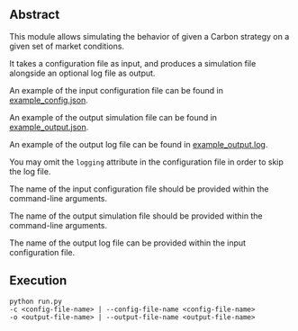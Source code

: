 ## Abstract

This module allows simulating the behavior of given a Carbon strategy on a given set of market conditions.

It takes a configuration file as input, and produces a simulation file alongside an optional log file as output.

An example of the input configuration file can be found in [example_config.json](example_config.json).

An example of the output simulation file can be found in [example_output.json](example_output.json).

An example of the output log file can be found in [example_output.log](example_output.log).

You may omit the `logging` attribute in the configuration file in order to skip the log file.

The name of the input configuration file should be provided within the command-line arguments.

The name of the output simulation file should be provided within the command-line arguments.

The name of the output log file can be provided within the input configuration file.

## Execution
```
python run.py
-c <config-file-name> | --config-file-name <config-file-name>
-o <output-file-name> | --output-file-name <output-file-name>
```
